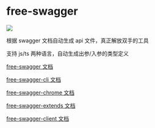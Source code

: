 # free-swagger

![](https://img.shields.io/npm/v/free-swagger)

根据 swagger 文档自动生成 api 文件，真正解放双手的工具

支持 js/ts 两种语言，自动生成出参/入参的类型定义

[free-swagger 文档](./packages/server/README.md)

[free-swagger-cli 文档](./packages/cli/README.md)

[free-swagger-chrome 文档](./packages/chrome/README.md)

[free-swagger-extends 文档](./packages/extends/README.md)

[free-swagger-client 文档](./packages/client/README.md)

